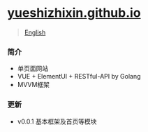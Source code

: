 # [yueshizhixin.github.io](https://yueshizhixin.github.io)
>[English](README.en.md)

### 简介
- 单页面网站
- VUE + ElementUI + RESTful-API by Golang
- MVVM框架

### 更新
- v0.0.1 基本框架及首页等模块
